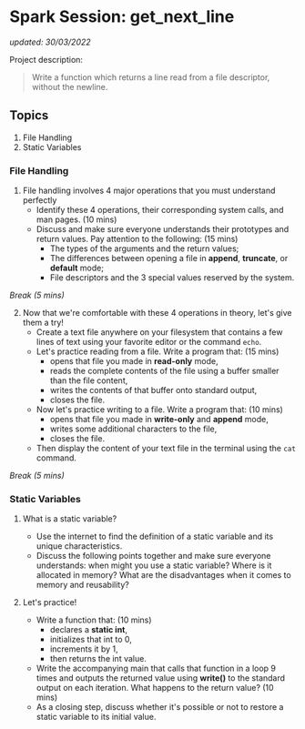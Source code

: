 # Spark Session: get_next_line 
*updated: 30/03/2022*

Project description:
> Write a function which returns a line read from a file descriptor, without the newline.

## Topics

1. File Handling
2. Static Variables

### File Handling

1. File handling involves 4 major operations that you must understand perfectly
    - Identify these 4 operations, their corresponding system calls, and man pages. (10 mins)
    - Discuss and make sure everyone understands their prototypes and return values.
        Pay attention to the following: (15 mins)
        - The types of the arguments and the return values;
        - The differences between opening a file in **append**, **truncate**, or **default** mode;
        - File descriptors and the 3 special values reserved by the system.

*Break (5 mins)*

2. Now that we're comfortable with these 4 operations in theory, let's give them a try!
    - Create a text file anywhere on your filesystem that contains a few lines of text using your favorite editor or the command `echo`.
    - Let's practice reading from a file. Write a program that: (15 mins)
        - opens that file you made in **read-only** mode,
        - reads the complete contents of the file using a buffer smaller than the file content,
        - writes the contents of that buffer onto standard output,
        - closes the file.
    - Now let's practice writing to a file. Write a program that: (10 mins)
        - opens that file you made in **write-only** and **append** mode,
        - writes some additional characters to the file,
        - closes the file.
    - Then display the content of your text file in the terminal using the `cat` command.

*Break (5 mins)*

### Static Variables

1. What is a static variable?
    - Use the internet to find the definition of a static variable and its unique characteristics.
    - Discuss the following points together and make sure everyone understands: when might you use a static variable? Where is it allocated in memory? What are the disadvantages when it comes to memory and reusability?

2. Let's practice!
    - Write a function that: (10 mins)
        - declares a **static int**,
        - initializes that int to 0,
        - increments it by 1,
        - then returns the int value.
    - Write the accompanying main that calls that function in a loop 9 times and outputs the returned value using **write()** to the standard output on each iteration. What happens to the return value? (10 mins)
    - As a closing step, discuss whether it's possible or not to restore a static variable to its initial value.

